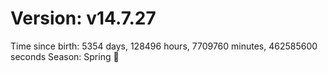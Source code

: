 # Version: v14.7.27
Time since birth: 5354 days, 128496 hours, 7709760 minutes, 462585600 seconds
Season: Spring 🌸
